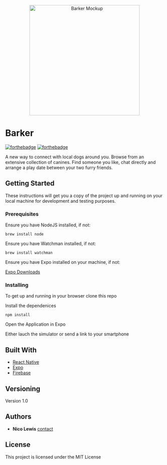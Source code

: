 <p align="center">
  <img src="https://preview.ibb.co/dfTcRn/barkermockup.png" alt="Barker Mockup" height="350" width="350"/>
</p>

# Barker

[![forthebadge](https://forthebadge.com/images/badges/made-with-javascript.svg)](http://forthebadge.com)
[![forthebadge](http://forthebadge.com/images/badges/built-with-love.svg)](http://forthebadge.com)

A new way to connect with local dogs around you. Browse from an extensive collection of canines. Find someone you like, chat directly and arrange a play date between your two furry friends. 

## Getting Started


These instructions will get you a copy of the project up and running on your local machine for development and testing purposes.

### Prerequisites

Ensure you have NodeJS installed, if not:

```
brew install node
```

Ensure you have Watchman installed, if not:

```
brew install watchman
```

Ensure you have Expo installed on your machine, if not:

[Expo Downloads](https://docs.expo.io/versions/v26.0.0/introduction/installation)


### Installing

To get up and running in your browser clone this repo 

Install the dependenices

```
npm install
```

Open the Application in Expo

Either lauch the simulator or send a link to your smartphone



## Built With

* [React Native](https://facebook.github.io/react-native/) 
* [Expo](https://expo.io/) 
* [Firebase](https://firebase.google.com/)

## Versioning

Version 1.0

## Authors

* **Nico Lewis** [contact](https://github.com/nico24687)

## License

This project is licensed under the MIT License 


